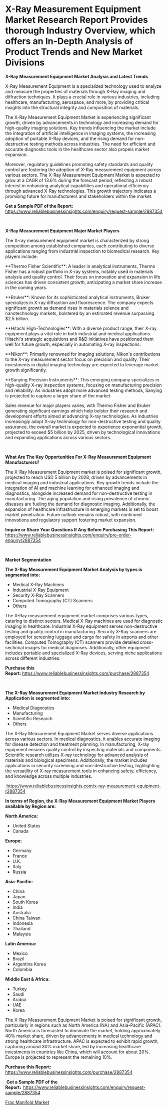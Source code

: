 <p><h1>X-Ray Measurement Equipment Market Research Report Provides thorough Industry Overview, which offers an In-Depth Analysis of Product Trends and New Market Divisions</h1></p><p><strong>X-Ray Measurement Equipment Market Analysis and Latest Trends</strong></p>
<p><p>X-Ray Measurement Equipment is a specialized technology used to analyze and measure the properties of materials through X-Ray imaging and diffraction techniques. It plays a crucial role in various industries, including healthcare, manufacturing, aerospace, and more, by providing critical insights into the structural integrity and composition of materials.</p><p>The X-Ray Measurement Equipment Market is experiencing significant growth, driven by advancements in technology and increasing demand for high-quality imaging solutions. Key trends influencing the market include the integration of artificial intelligence in imaging systems, the increasing adoption of portable X-Ray devices, and the rising demand for non-destructive testing methods across industries. The need for efficient and accurate diagnostic tools in the healthcare sector also propels market expansion.</p><p>Moreover, regulatory guidelines promoting safety standards and quality control are fostering the adoption of X-Ray measurement equipment across various sectors. The X-Ray Measurement Equipment Market is expected to grow at a CAGR of 13.6% during the forecast period, reflecting a robust interest in enhancing analytical capabilities and operational efficiency through advanced X-Ray technologies. This growth trajectory indicates a promising future for manufacturers and stakeholders within the market.</p></p>
<p><strong>Get a Sample PDF of the Report:&nbsp;</strong> <a href="https://www.reliablebusinessinsights.com/enquiry/request-sample/2887354?utm_campaign=2208&utm_medium=2&utm_source=Github&utm_content=ia&utm_term=14032025&utm_id=x-ray-measurement-equipment">https://www.reliablebusinessinsights.com/enquiry/request-sample/2887354</a></p>
<p>&nbsp;</p>
<p><strong>X-Ray Measurement Equipment Major Market Players</strong></p>
<p><p>The X-ray measurement equipment market is characterized by strong competition among established companies, each contributing to diverse applications ranging from industrial inspection to biomedical research. Key players include:</p><p>**Thermo Fisher Scientific**: A leader in analytical instruments, Thermo Fisher has a robust portfolio in X-ray systems, notably used in materials analysis and quality control. Their focus on innovation and expansion in life sciences has driven consistent growth, anticipating a market share increase in the coming years.</p><p>**Bruker**: Known for its sophisticated analytical instruments, Bruker specializes in X-ray diffraction and fluorescence. The company expects significant growth as demand rises in materials science and nanotechnology markets, bolstered by an estimated revenue surpassing $2.5 billion.</p><p>**Hitachi High-Technologies**: With a diverse product range, their X-ray equipment plays a vital role in both industrial and medical applications. Hitachi's strategic acquisitions and R&D initiatives have positioned them well for future growth, especially in automating X-ray inspections.</p><p>**Nikon**: Primarily renowned for imaging solutions, Nikon's contributions to the X-ray measurement sector focus on precision and quality. Their investments in digital imaging technology are expected to leverage market growth significantly.</p><p>**Sanying Precision Instruments**: This emerging company specializes in high-quality X-ray inspection systems, focusing on manufacturing precision and reliability. As industries adopt more advanced testing methods, Sanying is projected to capture a larger share of the market.</p><p>Sales revenue for major players varies, with Thermo Fisher and Bruker generating significant earnings which help bolster their research and development efforts aimed at advancing X-ray technologies. As industries increasingly adopt X-ray technology for non-destructive testing and quality assurance, the overall market is expected to experience exponential growth, projected to exceed $5 billion by 2025, driven by technological innovations and expanding applications across various sectors.</p></p>
<p>&nbsp;</p>
<p><strong>What Are The Key Opportunities For X-Ray Measurement Equipment Manufacturers?</strong></p>
<p><p>The X-Ray Measurement Equipment market is poised for significant growth, projected to reach USD 5 billion by 2028, driven by advancements in medical imaging and industrial applications. Key growth trends include the integration of AI and machine learning for enhanced imaging and diagnostics, alongside increased demand for non-destructive testing in manufacturing. The aging population and rising prevalence of chronic diseases are fueling the demand for diagnostic imaging. Additionally, the expansion of healthcare infrastructure in emerging markets is set to boost market penetration. Future outlook remains robust, with continued innovations and regulatory support fostering market expansion.</p></p>
<p><strong>Inquire or Share Your Questions If Any Before Purchasing This Report:</strong> <a href="https://www.reliablebusinessinsights.com/enquiry/pre-order-enquiry/2887354?utm_campaign=2208&utm_medium=2&utm_source=Github&utm_content=ia&utm_term=14032025&utm_id=x-ray-measurement-equipment">https://www.reliablebusinessinsights.com/enquiry/pre-order-enquiry/2887354</a></p>
<p>&nbsp;</p>
<p><strong>Market Segmentation</strong></p>
<p><strong>The X-Ray Measurement Equipment Market Analysis by types is segmented into:</strong></p>
<p><ul><li>Medical X-Ray Machines</li><li>Industrial X-Ray Equipment</li><li>Security X-Ray Scanners</li><li>Computed Tomography (CT) Scanners</li><li>Others</li></ul></p>
<p><p>The X-Ray measurement equipment market comprises various types, catering to distinct sectors. Medical X-Ray machines are used for diagnostic imaging in healthcare. Industrial X-Ray equipment serves non-destructive testing and quality control in manufacturing. Security X-Ray scanners are employed for screening luggage and cargo for safety in airports and other facilities. Computed Tomography (CT) scanners provide detailed cross-sectional images for medical diagnoses. Additionally, other equipment includes portable and specialized X-Ray devices, serving niche applications across different industries.</p></p>
<p><strong>Purchase this Report:&nbsp;</strong><a href="https://www.reliablebusinessinsights.com/purchase/2887354?utm_campaign=2208&utm_medium=2&utm_source=Github&utm_content=ia&utm_term=14032025&utm_id=x-ray-measurement-equipment">https://www.reliablebusinessinsights.com/purchase/2887354</a></p>
<p>&nbsp;</p>
<p><strong>The X-Ray Measurement Equipment Market Industry Research by Application is segmented into:</strong></p>
<p><ul><li>Medical Diagnostics</li><li>Manufacturing</li><li>Scientific Research</li><li>Others</li></ul></p>
<p><p>The X-Ray Measurement Equipment Market serves diverse applications across various sectors. In medical diagnostics, it enables accurate imaging for disease detection and treatment planning. In manufacturing, X-ray equipment ensures quality control by inspecting materials and components. Scientific research utilizes X-ray technology for advanced analysis of materials and biological specimens. Additionally, the market includes applications in security screening and non-destructive testing, highlighting the versatility of X-ray measurement tools in enhancing safety, efficiency, and knowledge across multiple industries.</p></p>
<p><a href="https://www.reliablebusinessinsights.com/x-ray-measurement-equipment-r2887354?utm_campaign=2208&utm_medium=2&utm_source=Github&utm_content=ia&utm_term=14032025&utm_id=x-ray-measurement-equipment">&nbsp;https://www.reliablebusinessinsights.com/x-ray-measurement-equipment-r2887354</a></p>
<p><strong>In terms of Region, the X-Ray Measurement Equipment Market Players available by Region are:</strong></p>
<p>
    <p> <strong> North America: </strong>
        <ul>
            <li>United States</li>
            <li>Canada</li>
        </ul>
        </p> 
    <p> <strong> Europe: </strong>
        <ul>
            <li>Germany</li>
            <li>France</li>
            <li>U.K.</li>
            <li>Italy</li>
            <li>Russia</li>
        </ul>
        </p> 
    <p> <strong> Asia-Pacific: </strong>
        <ul>
            <li>China</li>
            <li>Japan</li>
            <li>South Korea</li>
            <li>India</li>
            <li>Australia</li>
            <li>China Taiwan</li>
            <li>Indonesia</li>
            <li>Thailand</li>
            <li>Malaysia</li>
        </ul>
        </p> 
    <p> <strong> Latin America: </strong>
        <ul>
            <li>Mexico</li>
            <li>Brazil</li>
            <li>Argentina Korea</li>
            <li>Colombia</li>
        </ul>
        </p> 
    <p> <strong> Middle East & Africa: </strong>
        <ul>
            <li>Turkey</li>
            <li>Saudi</li>
            <li>Arabia</li>
            <li>UAE</li>
            <li>Korea</li>
        </ul>
    </p>
    </p>
<p><p>The X-Ray Measurement Equipment Market is poised for significant growth, particularly in regions such as North America (NA) and Asia-Pacific (APAC). North America is forecasted to dominate the market, holding approximately 40% market share, driven by advancements in medical technology and strong healthcare infrastructure. APAC is expected to exhibit rapid growth, capturing around 30% market share, led by increasing healthcare investments in countries like China, which will account for about 20%. Europe is projected to represent the remaining 10%.</p></p>
<p><strong>Purchase this Report: </strong><a href="https://www.reliablebusinessinsights.com/purchase/2887354?utm_campaign=2208&utm_medium=2&utm_source=Github&utm_content=ia&utm_term=14032025&utm_id=x-ray-measurement-equipment">https://www.reliablebusinessinsights.com/purchase/2887354</a></p>
<p>&nbsp;<strong>Get a Sample PDF of the Report:&nbsp;&nbsp;</strong><a href="https://www.reliablebusinessinsights.com/enquiry/request-sample/2887354?utm_campaign=2208&utm_medium=2&utm_source=Github&utm_content=ia&utm_term=14032025&utm_id=x-ray-measurement-equipment">https://www.reliablebusinessinsights.com/enquiry/request-sample/2887354</a></p>
<p><strong></strong></p>
<p><p><a href="https://github.com/DixieGrimes/Market-Research-Report-List-1/blob/main/frac-manifold-market.md?utm_campaign=2208&utm_medium=2&utm_source=Github&utm_content=ia&utm_term=14032025&utm_id=x-ray-measurement-equipment">Frac Manifold Market</a></p></p>